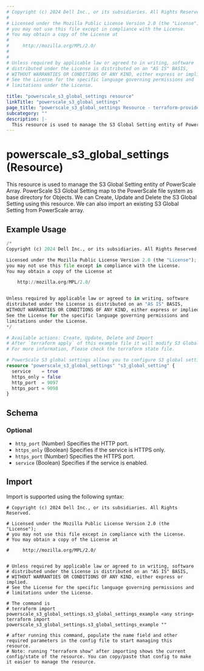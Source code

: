 ```yaml
---
# Copyright (c) 2024 Dell Inc., or its subsidiaries. All Rights Reserved.
#
# Licensed under the Mozilla Public License Version 2.0 (the "License");
# you may not use this file except in compliance with the License.
# You may obtain a copy of the License at
#
#     http://mozilla.org/MPL/2.0/
#
#
# Unless required by applicable law or agreed to in writing, software
# distributed under the License is distributed on an "AS IS" BASIS,
# WITHOUT WARRANTIES OR CONDITIONS OF ANY KIND, either express or implied.
# See the License for the specific language governing permissions and
# limitations under the License.

title: "powerscale_s3_global_settings resource"
linkTitle: "powerscale_s3_global_settings"
page_title: "powerscale_s3_global_settings Resource - terraform-provider-powerscale"
subcategory: ""
description: |-
  This resource is used to manage the S3 Global Setting entity of PowerScale Array. PowerScale S3 Global Setting map to the PowerScale file system as base directory for Objects. We can Create, Update and Delete the S3 Global Setting using this resource. We can also import an existing S3 Global Setting from PowerScale array.
---
```


# powerscale_s3_global_settings (Resource)

This resource is used to manage the S3 Global Setting entity of PowerScale Array. PowerScale S3 Global Setting map to the PowerScale file system as base directory for Objects. We can Create, Update and Delete the S3 Global Setting using this resource. We can also import an existing S3 Global Setting from PowerScale array.


## Example Usage

```terraform
/*
Copyright (c) 2024 Dell Inc., or its subsidiaries. All Rights Reserved.

Licensed under the Mozilla Public License Version 2.0 (the "License");
you may not use this file except in compliance with the License.
You may obtain a copy of the License at

    http://mozilla.org/MPL/2.0/


Unless required by applicable law or agreed to in writing, software
distributed under the License is distributed on an "AS IS" BASIS,
WITHOUT WARRANTIES OR CONDITIONS OF ANY KIND, either express or implied.
See the License for the specific language governing permissions and
limitations under the License.
*/

# Available actions: Create, Update, Delete and Import
# After `terraform apply` of this example file it will modify S3 Global Settings on  the PowerScale Array.
# For more information, Please check the terraform state file.

# PowerScale S3 global settings allows you to configure S3 global settings on PowerScale.
resource "powerscale_s3_global_settings" "s3_global_setting" {
  service    = true
  https_only = false
  http_port  = 9097
  https_port = 9098
}
```

<!-- schema generated by tfplugindocs -->
## Schema

### Optional

- `http_port` (Number) Specifies the HTTP port.
- `https_only` (Boolean) Specifies if the service is HTTPS only.
- `https_port` (Number) Specifies the HTTPS port.
- `service` (Boolean) Specifies if the service is enabled.

## Import

Import is supported using the following syntax:

```shell
# Copyright (c) 2024 Dell Inc., or its subsidiaries. All Rights Reserved.

# Licensed under the Mozilla Public License Version 2.0 (the "License");
# you may not use this file except in compliance with the License.
# You may obtain a copy of the License at

#     http://mozilla.org/MPL/2.0/


# Unless required by applicable law or agreed to in writing, software
# distributed under the License is distributed on an "AS IS" BASIS,
# WITHOUT WARRANTIES OR CONDITIONS OF ANY KIND, either express or implied.
# See the License for the specific language governing permissions and
# limitations under the License.

# The command is
# terraform import powerscale_s3_global_settings.s3_global_settings_example <any string>
terraform import powerscale_s3_global_settings.s3_global_settings_example ""

# after running this command, populate the name field and other required parameters in the config file to start managing this resource.
# Note: running "terraform show" after importing shows the current config/state of the resource. You can copy/paste that config to make it easier to manage the resource.
```